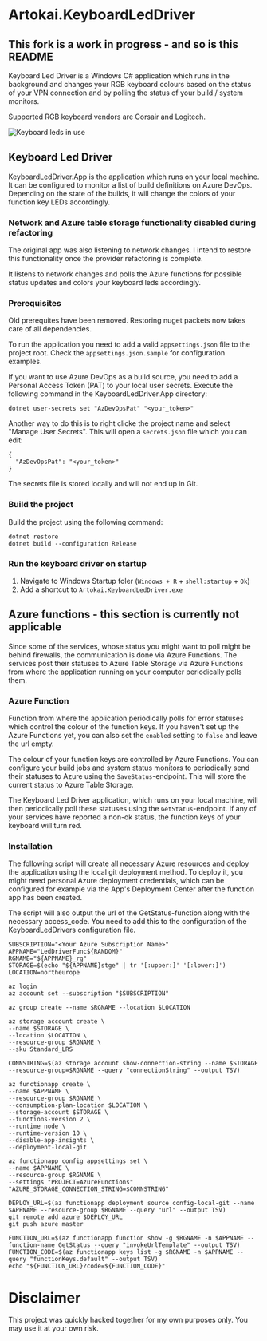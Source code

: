 # Artokai.KeyboardLedDriver

## This fork is a work in progress - and so is this README

Keyboard Led Driver is a Windows C# application which runs in the background and changes your 
RGB keyboard colours based on the status of your VPN connection and by
polling the status of your build / system monitors.

Supported RGB keyboard vendors are Corsair and Logitech.

![Keyboard leds in use](docs/keyboard.png)

## Keyboard Led Driver

KeyboardLedDriver.App is the application which runs on your local machine. It can be configured to monitor
a list of build definitions on Azure DevOps. Depending on the state of the builds, it will change the colors
of your function key LEDs accordingly.

### Network and Azure table storage functionality disabled during refactoring
The original app was also listening to network changes. I intend to restore this functionality once the provider
refactoring is complete.

It listens to network changes 
and polls the Azure functions for possible status updates and colors your keyboard leds accordingly.

### Prerequisites

Old prerequites have been removed. Restoring nuget packets now takes care of all dependencies.


To run the application you need to add a valid `appsettings.json` file to the project root. Check the `appsettings.json.sample`
for configuration examples.

If you want to use Azure DevOps as a build source, you need to add a Personal Access Token (PAT) to your local user secrets.
Execute the following command in the KeyboardLedDriver.App directory:

```
dotnet user-secrets set "AzDevOpsPat" "<your_token>"
```
Another way to do this is to right clicke the project name and select "Manage User Secrets". This will open a `secrets.json` file
which you can edit:
```
{
  "AzDevOpsPat": "<your_token>"
}
```
The secrets file is stored locally and will not end up in Git.




### Build the project

Build the project using the following command:

```
dotnet restore
dotnet build --configuration Release
```

### Run the keyboard driver on startup

1. Navigate to Windows Startup foler (`Windows + R` + `shell:startup` + `Ok`)
2. Add a shortcut to `Artokai.KeyboardLedDriver.exe`

## Azure functions - this section is currently not applicable

Since some of the services, whose status you might want to poll might be behind firewalls,
the communication is done via Azure Functions. The services post their statuses to
Azure Table Storage via Azure Functions from where the application running on your computer
periodically polls them.

### Azure Function
Function from where the application periodically polls for error statuses which control the colour of the function keys. If you haven't set up the Azure Functions yet, you can also set the `enabled` setting to `false` and leave the url empty.

The colour of your function keys are controlled by Azure Functions. 
You can configure your build jobs and system status monitors to 
periodically send their statuses to Azure using the `SaveStatus`-endpoint.
This will store the current status to Azure Table Storage.

The Keyboard Led Driver application, which runs on your local machine,
will then periodically poll these statuses using the `GetStatus`-endpoint.
If any of your services have reported a non-ok status, the function keys
of your keyboard will turn red. 

### Installation

The following script will create all necessary Azure resources and 
deploy the application using the local git deployment method. 
To deploy it, you might need personal Azure deployment credentials, 
which can be configured for example via the App's Deployment Center 
after the function app has been created.

The script will also output the url of the GetStatus-function along 
with the necessary access_code. You need to add this to the configuration
of the KeyboardLedDrivers configuration file.

```
SUBSCRIPTION="<Your Azure Subscription Name>"
APPNAME="LedDriverFunc${RANDOM}"
RGNAME="${APPNAME}_rg"
STORAGE=$(echo "${APPNAME}stge" | tr '[:upper:]' '[:lower:]')
LOCATION=northeurope

az login
az account set --subscription "$SUBSCRIPTION"

az group create --name $RGNAME --location $LOCATION

az storage account create \
--name $STORAGE \
--location $LOCATION \
--resource-group $RGNAME \
--sku Standard_LRS

CONNSTRING=$(az storage account show-connection-string --name $STORAGE --resource-group=$RGNAME --query "connectionString" --output TSV)

az functionapp create \
--name $APPNAME \
--resource-group $RGNAME \
--consumption-plan-location $LOCATION \
--storage-account $STORAGE \
--functions-version 2 \
--runtime node \
--runtime-version 10 \
--disable-app-insights \
--deployment-local-git

az functionapp config appsettings set \
--name $APPNAME \
--resource-group $RGNAME \
--settings "PROJECT=AzureFunctions" "AZURE_STORAGE_CONNECTION_STRING=$CONNSTRING"

DEPLOY_URL=$(az functionapp deployment source config-local-git --name $APPNAME --resource-group $RGNAME --query "url" --output TSV)
git remote add azure $DEPLOY_URL
git push azure master

FUNCTION_URL=$(az functionapp function show -g $RGNAME -n $APPNAME --function-name GetStatus --query "invokeUrlTemplate" --output TSV)
FUNCTION_CODE=$(az functionapp keys list -g $RGNAME -n $APPNAME --query "functionKeys.default" --output TSV)
echo "${FUNCTION_URL}?code=${FUNCTION_CODE}"

```

# Disclaimer

This project was quickly hacked together for my own purposes only. You may use it at your own risk.
